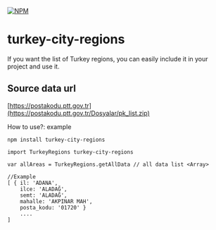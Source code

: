 
[![NPM](https://nodei.co/npm/turkey-city-regions.png)](https://npmjs.org/package/turkey-city-regions)


# turkey-city-regions

If you want the list of Turkey regions, you can easily include it in your project and use it.

## Source data url
[https://postakodu.ptt.gov.tr](https://postakodu.ptt.gov.tr/Dosyalar/pk_list.zip)


How to use?: example

```
npm install turkey-city-regions
```

```
import TurkeyRegions turkey-city-regions

var allAreas = TurkeyRegions.getAllData // all data list <Array>

//Example
[ { il: 'ADANA',
    ilce: 'ALADAĞ',
    semt: 'ALADAĞ',
    mahalle: 'AKPINAR MAH',
    posta_kodu: '01720' }
    ....
]

```